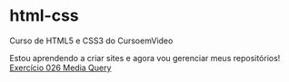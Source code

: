 # html-css
 Curso de HTML5 e CSS3 do CursoemVideo

Estou aprendendo a criar sites e agora vou gerenciar meus repositórios!
<br><a href="https://eduardo-rodriguess.github.io/html-css/exercicios/ex026/mq002/index.html">Exercício 026 Media Query</a>
